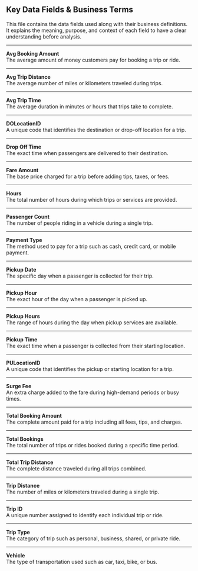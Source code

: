 ## Key Data Fields & Business Terms

This file contains the data fields used along with their business definitions. It explains the meaning, purpose, and context of each field to have a clear understanding before analysis.

---

**Avg Booking Amount**  
The average amount of money customers pay for booking a trip or ride.

---

**Avg Trip Distance**  
The average number of miles or kilometers traveled during trips.

---

**Avg Trip Time**  
The average duration in minutes or hours that trips take to complete.

---

**DOLocationID**  
A unique code that identifies the destination or drop-off location for a trip.

---

**Drop Off Time**  
The exact time when passengers are delivered to their destination.

---

**Fare Amount**  
The base price charged for a trip before adding tips, taxes, or fees.

---

**Hours**  
The total number of hours during which trips or services are provided.

---

**Passenger Count**  
The number of people riding in a vehicle during a single trip.

---

**Payment Type**  
The method used to pay for a trip such as cash, credit card, or mobile payment.

---

**Pickup Date**  
The specific day when a passenger is collected for their trip.

---

**Pickup Hour**  
The exact hour of the day when a passenger is picked up.

---

**Pickup Hours**  
The range of hours during the day when pickup services are available.

---

**Pickup Time**  
The exact time when a passenger is collected from their starting location.

---

**PULocationID**  
A unique code that identifies the pickup or starting location for a trip.

---

**Surge Fee**  
An extra charge added to the fare during high-demand periods or busy times.

---

**Total Booking Amount**  
The complete amount paid for a trip including all fees, tips, and charges.

---

**Total Bookings**  
The total number of trips or rides booked during a specific time period.

---

**Total Trip Distance**  
The complete distance traveled during all trips combined.

---

**Trip Distance**  
The number of miles or kilometers traveled during a single trip.

---

**Trip ID**  
A unique number assigned to identify each individual trip or ride.

---

**Trip Type**  
The category of trip such as personal, business, shared, or private ride.

---

**Vehicle**  
The type of transportation used such as car, taxi, bike, or bus.
